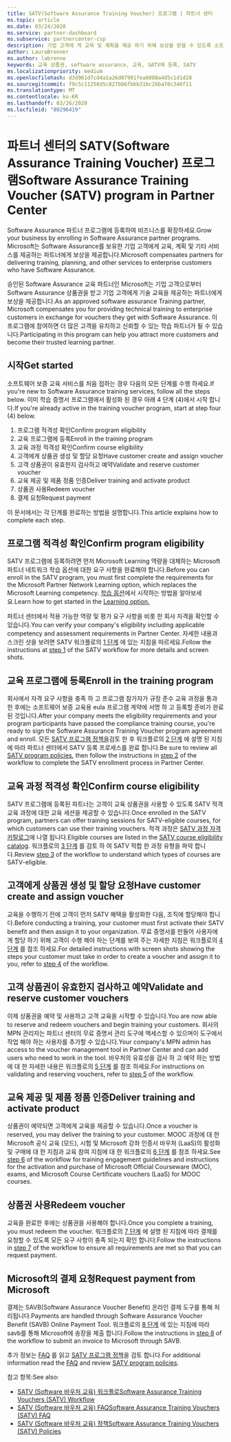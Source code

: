 ```yaml
---
title: SATV(Software Assurance Training Voucher) 프로그램 | 파트너 센터
ms.topic: article
ms.date: 03/24/2020
ms.service: partner-dashboard
ms.subservice: partnercenter-csp
description: 기업 고객에 게 교육 및 계획을 제공 하기 위해 보상을 받을 수 있도록 소프트웨어 보증 교육 프로그램 등록에 대 한 세부 정보입니다.
author: LauraBrenner
ms.author: labrenne
keywords: 교육 상품권, software assurance, 교육, SATV에 등록, SATV
ms.localizationpriority: medium
ms.openlocfilehash: d3d961d7cd4a1a26d07991fea6080a4d5c1d1d28
ms.sourcegitcommit: f9c5c11258d5c827bb6fbbb31bc26ba70c346f11
ms.translationtype: MT
ms.contentlocale: ko-KR
ms.lasthandoff: 03/26/2020
ms.locfileid: "80296419"
---
```

# <a name="software-assurance-training-voucher-satv-program-in-partner-center"></a><span data-ttu-id="85334-104">파트너 센터의 SATV(Software Assurance Training Voucher) 프로그램</span><span class="sxs-lookup"><span data-stu-id="85334-104">Software Assurance Training Voucher (SATV) program in Partner Center</span></span>

<span data-ttu-id="85334-105">Software Assurance 파트너 프로그램에 등록하여 비즈니스를 확장하세요.</span><span class="sxs-lookup"><span data-stu-id="85334-105">Grow your business by enrolling in Software Assurance partner programs.</span></span> <span data-ttu-id="85334-106">Microsoft는 Software Assurance를 보유한 기업 고객에게 교육, 계획 및 기타 서비스를 제공하는 파트너에게 보상을 제공합니다.</span><span class="sxs-lookup"><span data-stu-id="85334-106">Microsoft compensates partners for delivering training, planning, and other services to enterprise customers who have Software Assurance.</span></span>

<span data-ttu-id="85334-107">승인된 Software Assurance 교육 파트너인 Microsoft는 기업 고객으로부터 Software Assurance 상품권을 받고 기업 고객에게 기술 교육을 제공하는 파트너에게 보상을 제공합니다.</span><span class="sxs-lookup"><span data-stu-id="85334-107">As an approved software assurance Training partner, Microsoft compensates you for providing technical training to enterprise customers in exchange for vouchers they get with Software Assurance.</span></span> <span data-ttu-id="85334-108">이 프로그램에 참여하면 더 많은 고객을 유치하고 신뢰할 수 있는 학습 파트너가 될 수 있습니다.</span><span class="sxs-lookup"><span data-stu-id="85334-108">Participating in this program can help you attract more customers and become their trusted learning partner.</span></span>

## <a name="get-started"></a><span data-ttu-id="85334-109">시작</span><span class="sxs-lookup"><span data-stu-id="85334-109">Get started</span></span>

<span data-ttu-id="85334-110">소프트웨어 보증 교육 서비스를 처음 접하는 경우 다음의 모든 단계를 수행 하세요.</span><span class="sxs-lookup"><span data-stu-id="85334-110">If you're new to Software Assurance training services, follow all the steps below.</span></span> <span data-ttu-id="85334-111">이미 학습 증명서 프로그램에서 활성화 된 경우 아래 4 단계 (4)에서 시작 합니다.</span><span class="sxs-lookup"><span data-stu-id="85334-111">If you're already active in the training voucher program, start at step four (4) below.</span></span> 

1. <span data-ttu-id="85334-112">프로그램 적격성 확인</span><span class="sxs-lookup"><span data-stu-id="85334-112">Confirm program eligibility</span></span>
2. <span data-ttu-id="85334-113">교육 프로그램에 등록</span><span class="sxs-lookup"><span data-stu-id="85334-113">Enroll in the training program</span></span>
3. <span data-ttu-id="85334-114">교육 과정 적격성 확인</span><span class="sxs-lookup"><span data-stu-id="85334-114">Confirm course eligibility</span></span>
4. <span data-ttu-id="85334-115">고객에게 상품권 생성 및 할당 요청</span><span class="sxs-lookup"><span data-stu-id="85334-115">Have customer create and assign voucher</span></span>
5. <span data-ttu-id="85334-116">고객 상품권이 유효한지 검사하고 예약</span><span class="sxs-lookup"><span data-stu-id="85334-116">Validate and reserve customer voucher</span></span>
6. <span data-ttu-id="85334-117">교육 제공 및 제품 정품 인증</span><span class="sxs-lookup"><span data-stu-id="85334-117">Deliver training and activate product</span></span>
7. <span data-ttu-id="85334-118">상품권 사용</span><span class="sxs-lookup"><span data-stu-id="85334-118">Redeem voucher</span></span>
8. <span data-ttu-id="85334-119">결제 요청</span><span class="sxs-lookup"><span data-stu-id="85334-119">Request payment</span></span>

<span data-ttu-id="85334-120">이 문서에서는 각 단계를 완료하는 방법을 설명합니다.</span><span class="sxs-lookup"><span data-stu-id="85334-120">This article explains how to complete each step.</span></span>

## <a name="confirm-program-eligibility"></a><span data-ttu-id="85334-121">프로그램 적격성 확인</span><span class="sxs-lookup"><span data-stu-id="85334-121">Confirm program eligibility</span></span>

<span data-ttu-id="85334-122">SATV 프로그램에 등록하려면 먼저 Microsoft Learning 역량을 대체하는 Microsoft 파트너 네트워크 학습 옵션에 대한 요구 사항을 완료해야 합니다.</span><span class="sxs-lookup"><span data-stu-id="85334-122">Before you can enroll in the SATV program, you must first complete the requirements for the Microsoft Partner Network Learning option, which replaces the Microsoft Learning competency.</span></span> <span data-ttu-id="85334-123">[학습 옵션](https://partner.microsoft.com/membership/learning-partners)에서 시작하는 방법을 알아보세요.</span><span class="sxs-lookup"><span data-stu-id="85334-123">Learn how to get started in the [Learning option.](https://partner.microsoft.com/membership/learning-partners)</span></span>

<span data-ttu-id="85334-124">파트너 센터에서 적용 가능한 역량 및 평가 요구 사항을 비롯 한 회사 자격을 확인할 수 있습니다.</span><span class="sxs-lookup"><span data-stu-id="85334-124">You can verify your company's eligibility including applicable competency and assessment requirements in Partner Center.</span></span> <span data-ttu-id="85334-125">자세한 내용과 스크린 샷을 보려면 SATV 워크플로의 [1 단계](https://query.prod.cms.rt.microsoft.com/cms/api/am/binary/RE4s3bB) 에 있는 지침을 따르세요.</span><span class="sxs-lookup"><span data-stu-id="85334-125">Follow the instructions at [step 1](https://query.prod.cms.rt.microsoft.com/cms/api/am/binary/RE4s3bB) of the SATV workflow for more details and screen shots.</span></span>

## <a name="enroll-in-the-training-program"></a><span data-ttu-id="85334-126">교육 프로그램에 등록</span><span class="sxs-lookup"><span data-stu-id="85334-126">Enroll in the training program</span></span>

<span data-ttu-id="85334-127">회사에서 자격 요구 사항을 충족 하 고 프로그램 참가자가 규정 준수 교육 과정을 통과 한 후에는 소프트웨어 보증 교육용 eula 프로그램 계약에 서명 하 고 등록할 준비가 완료 된 것입니다.</span><span class="sxs-lookup"><span data-stu-id="85334-127">After your company meets the eligibility requirements and your program participants have passed the compliance training course, you're ready to sign the Software Assurance Training Voucher program agreement and enroll.</span></span> <span data-ttu-id="85334-128">모든 [SATV 프로그램 정책을](https://query.prod.cms.rt.microsoft.com/cms/api/am/binary/RE3koEP)검토 한 후 워크플로의 [2 단계](https://query.prod.cms.rt.microsoft.com/cms/api/am/binary/RE4s3bB) 에 설명 된 지침에 따라 파트너 센터에서 SATV 등록 프로세스를 완료 합니다.</span><span class="sxs-lookup"><span data-stu-id="85334-128">Be sure to review all [SATV program policies](https://query.prod.cms.rt.microsoft.com/cms/api/am/binary/RE3koEP), then follow the instructions in [step 2](https://query.prod.cms.rt.microsoft.com/cms/api/am/binary/RE4s3bB) of the workflow to complete the SATV enrollment process in Partner Center.</span></span>


## <a name="confirm-course-eligibility"></a><span data-ttu-id="85334-129">교육 과정 적격성 확인</span><span class="sxs-lookup"><span data-stu-id="85334-129">Confirm course eligibility</span></span>
<span data-ttu-id="85334-130">SATV 프로그램에 등록된 파트너는 고객이 교육 상품권을 사용할 수 있도록 SATV 적격 교육 과정에 대한 교육 세션을 제공할 수 있습니다.</span><span class="sxs-lookup"><span data-stu-id="85334-130">Once enrolled in the SATV program, partners can offer training sessions for SATV-eligible courses, for which customers can use their training vouchers.</span></span> <span data-ttu-id="85334-131">적격 과정은 [SATV 과정 자격 카탈로그](https://savl-catalog.microsoft.com/)에 나열 됩니다.</span><span class="sxs-lookup"><span data-stu-id="85334-131">Eligible courses are listed in the [SATV course eligibility catalog](https://savl-catalog.microsoft.com/).</span></span> <span data-ttu-id="85334-132">워크플로의 [3 단계](https://query.prod.cms.rt.microsoft.com/cms/api/am/binary/RE4s3bB) 를 검토 하 여 SATV 적합 한 과정 유형을 파악 합니다.</span><span class="sxs-lookup"><span data-stu-id="85334-132">Review [step 3](https://query.prod.cms.rt.microsoft.com/cms/api/am/binary/RE4s3bB) of the workflow to understand which types of courses are SATV-eligible.</span></span>

## <a name="have-customer-create-and-assign-voucher"></a><span data-ttu-id="85334-133">고객에게 상품권 생성 및 할당 요청</span><span class="sxs-lookup"><span data-stu-id="85334-133">Have customer create and assign voucher</span></span>

<span data-ttu-id="85334-134">교육을 수행하기 전에 고객이 먼저 SATV 혜택을 활성화한 다음, 조직에 할당해야 합니다.</span><span class="sxs-lookup"><span data-stu-id="85334-134">Before conducting a training, your customer must first activate their SATV benefit and then assign it to your organization.</span></span> <span data-ttu-id="85334-135">무료 증명서를 만들어 사용자에 게 할당 하기 위해 고객이 수행 해야 하는 단계를 보여 주는 자세한 지침은 워크플로의 [4 단계](https://query.prod.cms.rt.microsoft.com/cms/api/am/binary/RE4s3bB) 를 참조 하세요.</span><span class="sxs-lookup"><span data-stu-id="85334-135">For detailed instructions with screen shots showing the steps your customer must take in order to create a voucher and assign it to you, refer to [step 4](https://query.prod.cms.rt.microsoft.com/cms/api/am/binary/RE4s3bB) of the workflow.</span></span>

## <a name="validate-and-reserve-customer-vouchers"></a><span data-ttu-id="85334-136">고객 상품권이 유효한지 검사하고 예약</span><span class="sxs-lookup"><span data-stu-id="85334-136">Validate and reserve customer vouchers</span></span>

<span data-ttu-id="85334-137">이제 상품권을 예약 및 사용하고 고객 교육을 시작할 수 있습니다.</span><span class="sxs-lookup"><span data-stu-id="85334-137">You are now able to reserve and redeem vouchers and begin training your customers.</span></span> <span data-ttu-id="85334-138">회사의 MPN 관리자는 파트너 센터의 무료 증명서 관리 도구에 액세스할 수 있으며이 도구에서 작업 해야 하는 사용자를 추가할 수 있습니다.</span><span class="sxs-lookup"><span data-stu-id="85334-138">Your company's MPN admin has access to the voucher management tool in Partner Center and can add users who need to work in the tool.</span></span> <span data-ttu-id="85334-139">바우처의 유효성을 검사 하 고 예약 하는 방법에 대 한 자세한 내용은 워크플로의 [5 단계](https://query.prod.cms.rt.microsoft.com/cms/api/am/binary/RE4s3bB) 를 참조 하세요.</span><span class="sxs-lookup"><span data-stu-id="85334-139">For instructions on validating and reserving vouchers, refer to [step 5](https://query.prod.cms.rt.microsoft.com/cms/api/am/binary/RE4s3bB) of the workflow.</span></span>

## <a name="deliver-training-and-activate-product"></a><span data-ttu-id="85334-140">교육 제공 및 제품 정품 인증</span><span class="sxs-lookup"><span data-stu-id="85334-140">Deliver training and activate product</span></span>

<span data-ttu-id="85334-141">상품권이 예약되면 고객에게 교육을 제공할 수 있습니다.</span><span class="sxs-lookup"><span data-stu-id="85334-141">Once a voucher is reserved, you may deliver the training to your customer.</span></span> <span data-ttu-id="85334-142">MOOC 과정에 대 한 Microsoft 공식 교육 (모드), 시험 및 Microsoft 강좌 인증서 바우처 (LaaS)의 활성화 및 구매에 대 한 지침과 교육 참여 지침에 대 한 워크플로의 [6 단계](https://query.prod.cms.rt.microsoft.com/cms/api/am/binary/RE4s3bB) 를 참조 하세요.</span><span class="sxs-lookup"><span data-stu-id="85334-142">See [step 6](https://query.prod.cms.rt.microsoft.com/cms/api/am/binary/RE4s3bB) of the workflow for training engagement guidelines and instructions for the activation and purchase of Microsoft Official Courseware (MOC), exams, and Microsoft Course Certificate vouchers (LaaS) for MOOC courses.</span></span>

## <a name="redeem-voucher"></a><span data-ttu-id="85334-143">상품권 사용</span><span class="sxs-lookup"><span data-stu-id="85334-143">Redeem voucher</span></span>

<span data-ttu-id="85334-144">교육을 완료한 후에는 상품권을 사용해야 합니다.</span><span class="sxs-lookup"><span data-stu-id="85334-144">Once you complete a training, you must redeem the voucher.</span></span> <span data-ttu-id="85334-145">워크플로의 [7 단계](https://query.prod.cms.rt.microsoft.com/cms/api/am/binary/RE4s3bB) 에 설명 된 지침에 따라 결제를 요청할 수 있도록 모든 요구 사항이 충족 되는지 확인 합니다.</span><span class="sxs-lookup"><span data-stu-id="85334-145">Follow the instructions in [step 7](https://query.prod.cms.rt.microsoft.com/cms/api/am/binary/RE4s3bB) of the workflow to ensure all requirements are met so that you can request payment.</span></span> 


## <a name="request-payment-from-microsoft"></a><span data-ttu-id="85334-146">Microsoft의 결제 요청</span><span class="sxs-lookup"><span data-stu-id="85334-146">Request payment from Microsoft</span></span>

<span data-ttu-id="85334-147">결제는 SAVB(Software Assurance Voucher Benefit) 온라인 결제 도구를 통해 처리됩니다.</span><span class="sxs-lookup"><span data-stu-id="85334-147">Payments are handled through Software Assurance Voucher Benefit (SAVB) Online Payment Tool.</span></span> <span data-ttu-id="85334-148">워크플로의 [8 단계](https://query.prod.cms.rt.microsoft.com/cms/api/am/binary/RE4s3bB) 에 있는 지침에 따라 savb를 통해 Microsoft에 송장을 제출 합니다.</span><span class="sxs-lookup"><span data-stu-id="85334-148">Follow the instructions in [step 8](https://query.prod.cms.rt.microsoft.com/cms/api/am/binary/RE4s3bB) of the workflow to submit an invoice to Microsoft through SAVB.</span></span> 

<span data-ttu-id="85334-149">추가 정보는 [FAQ](https://query.prod.cms.rt.microsoft.com/cms/api/am/binary/RE3kz5o) 를 읽고 [SATV 프로그램 정책](https://query.prod.cms.rt.microsoft.com/cms/api/am/binary/RE3koEP)을 검토 합니다.</span><span class="sxs-lookup"><span data-stu-id="85334-149">For additional information read the [FAQ](https://query.prod.cms.rt.microsoft.com/cms/api/am/binary/RE3kz5o) and review [SATV program policies](https://query.prod.cms.rt.microsoft.com/cms/api/am/binary/RE3koEP).</span></span>

<span data-ttu-id="85334-150">참고 항목:</span><span class="sxs-lookup"><span data-stu-id="85334-150">See also:</span></span>

- [<span data-ttu-id="85334-151">SATV (Software 바우처 교육) 워크플로</span><span class="sxs-lookup"><span data-stu-id="85334-151">Software Assurance Training Vouchers (SATV) Workflow</span></span>](https://query.prod.cms.rt.microsoft.com/cms/api/am/binary/RE4s3bB)
- [<span data-ttu-id="85334-152">SATV (Software 바우처 교육) FAQ</span><span class="sxs-lookup"><span data-stu-id="85334-152">Software Assurance Training Vouchers (SATV) FAQ</span></span>](https://query.prod.cms.rt.microsoft.com/cms/api/am/binary/RE3kz5o)
- [<span data-ttu-id="85334-153">SATV (Software 바우처 교육) 정책</span><span class="sxs-lookup"><span data-stu-id="85334-153">Software Assurance Training Vouchers (SATV) Policies</span></span>](https://query.prod.cms.rt.microsoft.com/cms/api/am/binary/RE3koEP)
